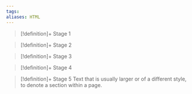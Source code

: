 ```yaml
---
tags:
aliases: HTML
---
```


> [!definition]+ Stage 1
>

> [!definition]+ Stage 2
>

> [!definition]+ Stage 3
>

> [!definition]+ Stage 4
>

> [!definition]+ Stage 5
> Text that is usually larger or of a different style, to denote a section within a page.



